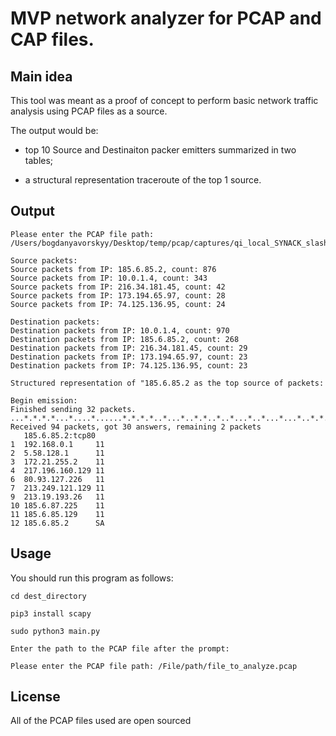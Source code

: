 # MVP network analyzer for PCAP and CAP files.

## Main idea

This tool was meant as a proof of concept to perform basic network traffic analysis using PCAP files as a source. 

The output would be:

- top 10 Source and Destinaiton packer emitters summarized in two tables;  

- a structural representation traceroute of the top 1 source.

## Output

```
Please enter the PCAP file path: /Users/bogdanyavorskyy/Desktop/temp/pcap/captures/qi_local_SYNACK_slashdot_redirect.pcap

Source packets: 
Source packets from IP: 185.6.85.2, count: 876
Source packets from IP: 10.0.1.4, count: 343
Source packets from IP: 216.34.181.45, count: 42
Source packets from IP: 173.194.65.97, count: 28
Source packets from IP: 74.125.136.95, count: 24

Destination packets: 
Destination packets from IP: 10.0.1.4, count: 970
Destination packets from IP: 185.6.85.2, count: 268
Destination packets from IP: 216.34.181.45, count: 29
Destination packets from IP: 173.194.65.97, count: 23
Destination packets from IP: 74.125.136.95, count: 23

Structured representation of "185.6.85.2 as the top source of packets: 

Begin emission:
Finished sending 32 packets.
...*.*.*.*...*....*......*.*.*.*..*...*..*.*..*..*...*..*...*...*..*.*..*..*..*...*.*.*.*.*...
Received 94 packets, got 30 answers, remaining 2 packets
   185.6.85.2:tcp80   
1  192.168.0.1     11 
2  5.58.128.1      11 
3  172.21.255.2    11 
4  217.196.160.129 11 
6  80.93.127.226   11 
7  213.249.121.129 11 
9  213.19.193.26   11 
10 185.6.87.225    11 
11 185.6.85.129    11 
12 185.6.85.2      SA 
```

## Usage 

You should run this program as follows:
```
cd dest_directory

pip3 install scapy

sudo python3 main.py

Enter the path to the PCAP file after the prompt:

Please enter the PCAP file path: /File/path/file_to_analyze.pcap
```

## License

All of the PCAP files used are open sourced
